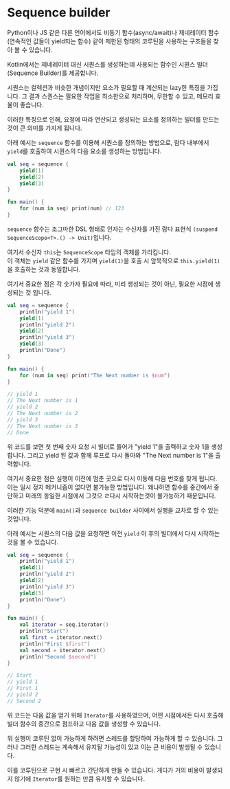 # Sequence builder

Python이나 JS 같은 다른 언어에서도 비동기 함수(async/await)나 제네레이터 함수(연속적인 값들이 yield되는 함수) 같이 제한된 형태의 코루틴을 사용하는 구조들을 찾아 볼 수 있습니다.

Kotlin에서는 제네레이터 대신 시퀀스를 생성하는데 사용되는 함수인 시퀀스 빌더(Sequence Builder)를 제공합니다.

시퀀스는 컬렉션과 비슷한 개념이지만 요소가 필요할 때 계산되는 lazy한 특징을 가집니다.
그 결과 스퀀스는 필요한 작업을 최소한으로 처리하며, 무한할 수 있고, 메모리 효율이 좋습니다.

이러한 특징으로 인해, 요청에 따라 연산되고 생성되는 요소를 정의하는 빌더를 만드는 것이 큰 의미를 가지게 됩니다.

아래 예시는 `sequence` 함수를 이용해 시퀀스를 정의하는 방법으로, 람다 내부에서 `yield`를 호출하여 시퀀스의 다음 요소를 생성하는 방법입니다.

```kotlin
val seq = sequence {
    yield(1)
    yield(2)
    yield(3)
}

fun main() {
    for (num in seq) print(num) // 123
}
```

`sequence` 함수는 조그마한 DSL 형태로 인자는 수신자를 가진 람다 표현식 `(suspend SequenceScope<T>.() -> Unit)`입니다.

여기서 수신자 `this`는 `SequenceScope` 타입의 객체를 가리킵니다.  
이 객체는 `yield` 같은 함수를 가지며 `yield(1)`을 호출 시 암묵적으로 `this.yield(1)`을 호출하는 것과 동일합니다.

여기서 중요한 점은 각 숫가자 필요에 따라, 미리 생성되는 것이 아닌, 필요한 시점에 생성되는 것 입니다.

```kotlin
val seq = sequence {
    println("yield 1")
    yield(1)
    println("yield 2")
    yield(2)
    println("yield 3")
    yield(3)
    println("Done")
}

fun main() {
    for (num in seq) print("The Next number is $num")
}

// yield 1
// The Next number is 1
// yield 2
// The Next number is 2
// yield 3
// The Next number is 3
// Done
```

위 코드를 보면 첫 번째 숫자 요청 시 빌더로 들어가 "yield 1"을 출력하고 숫자 1을 생성합니다.
그리고 yield 된 값과 함께 루프로 다시 돌아와 "The Next number is 1"을 출력합니다.

여기서 중요한 점은 실행이 이전에 멈춘 곳으로 다시 이동해 다음 번호를 찾게 됩니다.
이는 일시 정지 메커니즘이 없다면 불가능한 방법입니다. 왜냐하면 함수를 중간에서 중단하고 미래의 동일한 시점에서 그것으 ㄹ다시 시작하는것이 불가능하기 때문입니다.

이러한 기능 덕분에 `main()`과 `sequence builder` 사이에서 실행을 교차로 할 수 있는것입니다.

아래 예시는 시퀀스의 다음 값을 요청하면 이전 `yield` 이 후의 빌더에서 다시 시작하는 것을 볼 수 있습니다.

```kotlin
val seq = sequence {
    println("yield 1")
    yield(1)
    println("yield 2")
    yield(2)
    println("yield 3")
    yield(3)
    println("Done")
}

fun main() {
    val iterator = seq.iterator()
    println("Start")
    val first = iterator.next()
    println("First $first")
    val second = iterator.next()
    println("Second $second")
}

// Start
// yield 1
// First 1
// yield 2
// Second 2
```

위 코드는 다음 값을 얻기 위해 `Iterator`를 사용하였으며, 어떤 시점에서든 다시 호출해 빌더 함수의 중간으로 점프하고 다음 값을 생성할 수 있습니다.

위 실행이 코루틴 없이 가능하게 하려면 스레드를 할당하여 가능하게 할 수 있습니다.
그러나 그러한 스레드는 계속해서 유지될 가능성이 있고 이는 큰 비용이 발생될 수 있습니다.

이를 코루틴으로 구현 시 빠르고 간단하게 만들  수 있습니다.
게다가 거의 비용이 발생되지 않기에 `Iterator`를 원하는 만큼 유지할 수 있습니다.